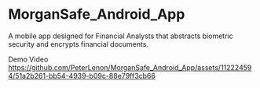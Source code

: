 # MorganSafe_Android_App
A mobile app designed for Financial Analysts that abstracts biometric security and encrypts financial documents.

Demo Video
https://github.com/PeterLenon/MorganSafe_Android_App/assets/112224594/51a2b261-bb54-4939-b09c-88e79ff3cb66


